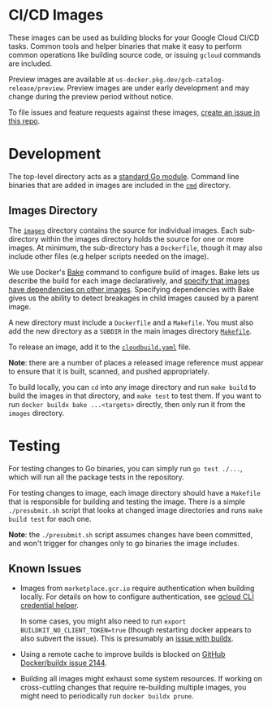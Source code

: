 # CI/CD Images

These images can be used as building blocks for your Google Cloud CI/CD tasks.
Common tools and helper binaries that make it easy to perform
common operations like building source code, or issuing `gcloud` commands are included.

Preview images are available at `us-docker.pkg.dev/gcb-catalog-release/preview`.
Preview images are under early development and may change during the preview period without notice.

To file issues and feature requests against these images, [create an issue in this repo](https://github.com/GoogleCloudBuild/cicd-images/issues/new).

# Development

The top-level directory acts as a [standard Go module](https://go.dev/doc/modules/layout).
Command line binaries that are added in images are included in the [`cmd`](./cmd) directory.

## Images Directory

The [`images`](./images) directory contains the source for individual images. Each sub-directory
within the images directory holds the source for one or more images. At minimum, the sub-directory has a `Dockerfile`,
though it may also include other files (e.g helper scripts needed on the image).

We use Docker's [Bake](https://docs.docker.com/build/bake/) command to configure build of images.
Bake lets us describe the build for each image declaratively, and 
[specify that images have dependencies on other images](https://docs.docker.com/build/bake/build-contexts/#using-a-result-of-one-target-as-a-base-image-in-another-target).
Specifying dependencies with Bake gives us the ability to detect breakages in child images caused by a parent image.

A new directory must include a `Dockerfile` and a `Makefile`. You must
also add the new directory as a `SUBDIR` in the main images directory [`Makefile`](./images/Makefile).

To release an image, add it to the [`cloudbuild.yaml`](cloudbuild.yaml) file.

**Note**: there are a number of places a released image reference must appear to ensure that it is
built, scanned, and pushed appropriately.

To build locally, you can `cd` into any image directory and run `make build` to build the images in that directory,
and `make test` to test them. If you want to run `docker buildx bake ...<targets>` directly,
then only run it from the `images` directory.

# Testing

For testing changes to Go binaries, you can simply run `go test ./...`, which will run
all the package tests in the repository.

For testing changes to image, each image directory should have a `Makefile` that is
responsible for building and testing the image. There is a simple `./presubmit.sh`
script that looks at changed image directories and runs `make build test` for each one.

**Note**: the `./presubmit.sh` script assumes changes have been committed, and won't
trigger for changes only to go binaries the image includes.

## Known Issues

- Images from `marketplace.gcr.io` require authentication when building locally. For details on how
  to configure authentication, see
  [gcloud CLI credential helper](https://cloud.google.com/artifact-registry/docs/docker/authentication#gcloud-helper).
 
  In some cases, you might also need to run `export BUILDKIT_NO_CLIENT_TOKEN=true` (though restarting docker appears to also subvert the issue).
  This is presumably an [issue with buildx](https://github.com/docker/buildx/issues/1613).
- Using a remote cache to improve builds is blocked on [GitHub Docker/buildx issue 2144](https://github.com/docker/buildx/issues/2144).
- Building all images might exhaust some system resources. If working on cross-cutting changes that require
  re-building multiple images, you might need to periodically run `docker buildx prune`.
